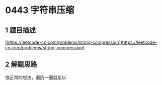 # 0443 字符串压缩

## 1 题目描述
[https://leetcode-cn.com/problems/string-compression](https://leetcode-cn.com/problems/string-compression)

## 2 解题思路
很正常的想法，遍历一遍就足以
